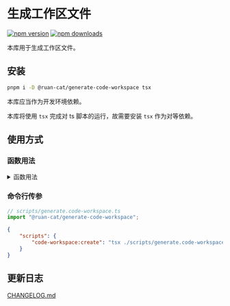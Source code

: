# 生成工作区文件

<!-- automd:badges color="yellow" name="@ruan-cat/generate-code-workspace" -->

[![npm version](https://img.shields.io/npm/v/@ruan-cat/generate-code-workspace?color=yellow)](https://npmjs.com/package/@ruan-cat/generate-code-workspace)
[![npm downloads](https://img.shields.io/npm/dm/@ruan-cat/generate-code-workspace?color=yellow)](https://npm.chart.dev/@ruan-cat/generate-code-workspace)

<!-- /automd -->

本库用于生成工作区文件。

## 安装

```bash
pnpm i -D @ruan-cat/generate-code-workspace tsx
```

本库应当作为开发环境依赖。

本库将使用 `tsx` 完成对 ts 脚本的运行，故需要安装 `tsx` 作为对等依赖。

## 使用方式

### 函数用法

<details>

<summary>
函数用法
</summary>

```ts
// scripts/generate.code-workspace.ts
import { generateCodeWorkspace } from "@ruan-cat/generate-code-workspace";
generateCodeWorkspace("monorepo单仓");
```

```json
{
	"scripts": {
		"code-workspace:create": "tsx ./scripts/generate.code-workspace.ts"
	}
}
```

</details>

### 命令行传参

```ts
// scripts/generate.code-workspace.ts
import "@ruan-cat/generate-code-workspace";
```

```json
{
	"scripts": {
		"code-workspace:create": "tsx ./scripts/generate.code-workspace.ts --name=monorepo单仓"
	}
}
```

## 更新日志

[CHANGELOG.md](./CHANGELOG.md)

<!-- 尝试触发部署 -->
